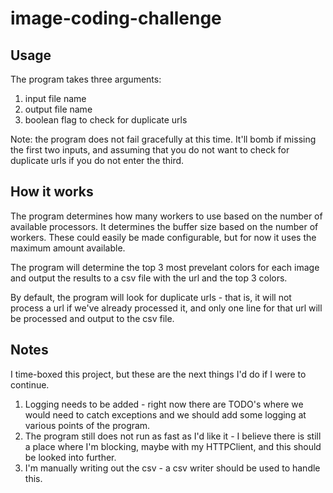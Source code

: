 # image-coding-challenge

## Usage

The program takes three arguments:
1. input file name
2. output file name
3. boolean flag to check for duplicate urls

Note: the program does not fail gracefully at this time.  It'll bomb if missing the first two inputs, and assuming that you do not want to check for duplicate urls if you do not enter the third.

## How it works
The program determines how many workers to use based on the number of available processors.  It determines the buffer size based on the number of workers.  These could easily be made configurable, but for now it uses the maximum amount available.

The program will determine the top 3 most prevelant colors for each image and output the results to a csv file with the url and the top 3 colors.  

By default, the program will look for duplicate urls - that is, it will not process a url if we've already processed it, and only one line for that url will be processed and output to the csv file.

## Notes
I time-boxed this project, but these are the next things I'd do if I were to continue.
1. Logging needs to be added - right now there are TODO's where we would need to catch exceptions and we should add some logging at various points of the program.
2. The program still does not run as fast as I'd like it - I believe there is still a place where I'm blocking, maybe with my HTTPClient, and this should be looked into further.
3. I'm manually writing out the csv - a csv writer should be used to handle this.
